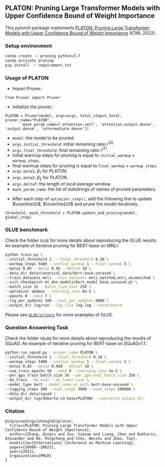 ## PLATON: Pruning Large Transformer Models with Upper Confidence Bound of Weight Importance

This pytorch package implements [PLATON: Pruning Large Transformer Models with Upper Confidence Bound of Weight Importance](https://arxiv.org/pdf/2206.12562.pdf) (ICML 2022).

### Setup environment

```bash
conda create -n pruning python=3.7
conda activate pruning 
pip install -r requirement.txt
```

### Usage of PLATON

* Import Pruner:
```
from Pruner import Pruner 
```
* Initialize the pruner: 
```
PLATON = Pruner(model, args=args, total_step=t_total, pruner_name="PLATON", 
		mask_param_name=['attention.self', 'attention.output.dense', 'output.dense', 'intermediate.dense'])
```

+ `model`: the model to be pruned. 
+ `args.initial_threshold`: initial remaining ratio $r^{(0)}$. 
+ `args.final_threshold`: final remaining ratio $r^{(T)}$. 
+ initial warmup steps for pruning is equal to `initial_warmup` $\times$ `warmup_steps`. 
+ final warmup steps for pruning is equal to `final_warmup` $\times$ `warmup_steps`. 
+ `args.beta1`: $\beta_1$ for PLATON. 
+ `args.beta2`: $\beta_2$ for PLATON. 
+ `args.deltaT`: the length of local average window. 
+ `mask_param_name`: the list of substrings of names of pruned parameters. 

* After each step of `optimizer.step()`, add the following line to update $\overline{I}$, $\overline{U}$ and prune the model iteratively. 
```
threshold, mask_threshold = PLATON.update_and_pruning(model, global_step)
```

### GLUE benchmark

Check the folder `GLUE` for more details about reproducing the GLUE results. 
An example of iterative pruning for BERT-base on MNLI: 

```bash
python train.py \
--initial_threshold 1. --final_threshold 0.20 \
--warmup_steps 5400 --initial_warmup 1 --final_warmup 5 \
--beta1 0.85 --beta2 0.95 --deltaT 10 \
--data_dir data/canonical_data/bert-base-uncased \
--train_datasets mnli --test_datasets mnli_matched,mnli_mismatched \
--init_checkpoint mt_dnn_models/bert_model_base_uncased.pt \
--batch_size 32 --batch_size_eval 256 \
--optimizer adamax --learning_rate 8e-5 \
--epochs 8 --seed 7 \
--log_per_updates 100 --eval_per_updates 6000 \
--output_dir log/run --log_file log.log --tensorboard 
```

Please see [`GLUE/scripts`](https://github.com/QingruZhang/PLATON/tree/main/GLUE/scripts) for more examples of GLUE. 


### Question Answering Task

Check the folder `SQuAD` for more details about reproducing the results of SQuAD. 
An example of iterative pruning for BERT-base on SQuADv1.1: 

```bash
python run_squad.py --pruner_name PLATON \
--initial_threshold 1 --final_threshold 0.10 \
--warmup_steps 5400 --initial_warmup 1 --final_warmup 5 \
--beta1 0.85 --beta2 0.950 --deltaT 10 \
--num_train_epochs 10 --seed 9 --learning_rate 3e-5 \
--per_gpu_train_batch_size 16 --per_gpu_eval_batch_size 256 \
--do_train --do_eval --do_lower_case \
--model_type bert --model_name_or_path bert-base-uncased \
--logging_steps 300 --eval_steps 3000 --save_steps 100000 \
--data_dir data/squad \
--output_dir log/deberta-v3-base/PLATON/ --overwrite_output_dir
```


### Citation
```
@inproceedings{zhang2022platon,
  title={PLATON: Pruning Large Transformer Models with Upper Confidence Bound of Weight Importance},
  author={Zhang, Qingru and Zuo, Simiao and Liang, Chen and Bukharin, Alexander and He, Pengcheng and Chen, Weizhu and Zhao, Tuo},
  booktitle={International Conference on Machine Learning},
  pages={26809--26823},
  year={2022},
  organization={PMLR}
}
```

